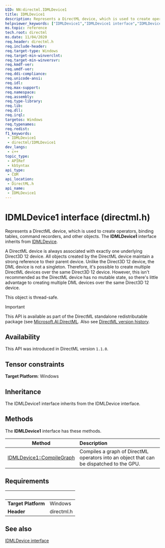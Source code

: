 ```yaml
---
UID: NN:directml.IDMLDevice1
title: IDMLDevice1
description: Represents a DirectML device, which is used to create operators, binding tables, command recorders, and other objects.
helpviewer_keywords: ["IDMLDevice1","IDMLDevice1 interface","IDMLDevice1 interface","described","direct3d12.idmldevice1","directml/IDMLDevice1"]
ms.topic: reference
tech.root: directml
ms.date: 11/04/2020
req.header: directml.h
req.include-header: 
req.target-type: Windows
req.target-min-winverclnt: 
req.target-min-winversvr: 
req.kmdf-ver: 
req.umdf-ver: 
req.ddi-compliance: 
req.unicode-ansi: 
req.idl: 
req.max-support: 
req.namespace: 
req.assembly: 
req.type-library: 
req.lib: 
req.dll: 
req.irql: 
targetos: Windows
req.typenames: 
req.redist: 
f1_keywords:
 - IDMLDevice1
 - directml/IDMLDevice1
dev_langs:
 - c++
topic_type:
 - APIRef
 - kbSyntax
api_type:
 - COM
api_location:
 - DirectML.h
api_name:
 - IDMLDevice1
---
```


# IDMLDevice1 interface (directml.h)

Represents a DirectML device, which is used to create operators, binding tables, command recorders, and other objects. The **IDMLDevice1** interface inherits from [IDMLDevice](/windows/win32/api/directml/nn-directml-idmldevice).

A DirectML device is always associated with exactly one underlying Direct3D 12 device. All objects created by the DirectML device maintain a strong reference to their parent device. Unlike the Direct3D 12 device, the DML device is not a singleton. Therefore, it's possible to create multiple DirectML devices over the same Direct3D 12 device. However, this isn't recommended as the DirectML device has no mutable state, so there's little advantage to creating multiple DML devices over the same Direct3D 12 device.

This object is thread-safe.

> [!IMPORTANT]
> This API is available as part of the DirectML standalone redistributable package (see [Microsoft.AI.DirectML](https://www.nuget.org/packages/Microsoft.AI.DirectML/). Also see [DirectML version history](../dml-version-history.md).

## Availability
This API was introduced in DirectML version `1.1.0`.

## Tensor constraints
**Target Platform**: Windows


## Inheritance


The IDMLDevice1 interface inherits from the IDMLDevice interface.



## Methods

<p>The <b>IDMLDevice1</b> interface has these methods.</p>

| Method | Description |
| ---- |:---- |
| [IDMLDevice1::CompileGraph](../directml/nf-directml-idmldevice1-compilegraph.md) | Compiles a graph of DirectML operators into an object that can be dispatched to the GPU. |


## Requirements
| &nbsp; | &nbsp; |
| ---- |:---- |
| **Target Platform** | Windows |
| **Header** | directml.h |

## See also

[IDMLDevice interface](/windows/win32/api/directml/nn-directml-idmldevice)